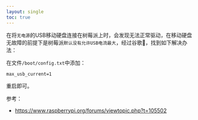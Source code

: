 ```yaml
---
layout: single
toc: true
---
```


在将`无电源`的USB移动硬盘连接在树莓派上时，会发现无法正常驱动，在移动硬盘无故障的前提下是树莓派`默认没有允许USB电流最大`，经过谷歌🦴，找到如下解决办法：

在文件`/boot/config.txt`中添加：

```plain
max_usb_current=1
```

重启即可。

参考：

- https://www.raspberrypi.org/forums/viewtopic.php?t=105502
